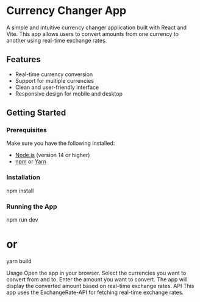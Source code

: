 # Currency Changer App

A simple and intuitive currency changer application built with React and Vite. This app allows users to convert amounts from one currency to another using real-time exchange rates.

## Features

- Real-time currency conversion
- Support for multiple currencies
- Clean and user-friendly interface
- Responsive design for mobile and desktop
## Getting Started

### Prerequisites

Make sure you have the following installed:

- [Node.js](https://nodejs.org/) (version 14 or higher)
- [npm](https://www.npmjs.com/) or [Yarn](https://yarnpkg.com/)

### Installation

npm install

### Running the App

npm run dev
# or
yarn build


Usage
Open the app in your browser.
Select the currencies you want to convert from and to.
Enter the amount you want to convert.
The app will display the converted amount based on real-time exchange rates.
API
This app uses the ExchangeRate-API for fetching real-time exchange rates.
